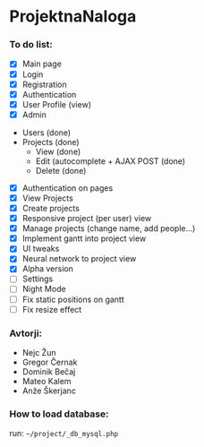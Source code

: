 # ProjektnaNaloga
### To do list:
- [x] Main page
- [x] Login
- [x] Registration
- [x] Authentication
- [x] User Profile (view)
- [x] Admin 
 - Users (done)
 - Projects (done)
   - View (done)
   - Edit (autocomplete + AJAX POST (done)
   - Delete (done)
- [x] Authentication on pages
- [x] View Projects
- [x] Create projects
- [x] Responsive project (per user) view
- [x] Manage projects (change name, add people...)
- [x] Implement gantt into project view
- [x] UI tweaks
- [x] Neural network to project view
- [x] Alpha version
- [ ] Settings
- [ ] Night Mode
- [ ] Fix static positions on gantt
- [ ] Fix resize effect

### Avtorji:
- Nejc Žun
- Gregor Černak
- Dominik Bečaj
- Mateo Kalem
- Anže Škerjanc

### How to load database:
run:
```~/project/_db_mysql.php```

